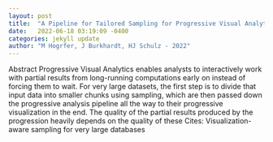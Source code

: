 ```yaml
---
layout: post
title:  "A Pipeline for Tailored Sampling for Progressive Visual Analytics"
date:   2022-06-18 03:19:09 -0400
categories: jekyll update
author: "M Hogrfer, J Burkhardt, HJ Schulz - 2022"
---
```

Abstract Progressive Visual Analytics enables analysts to interactively work with partial results from long-running computations early on instead of forcing them to wait. For very large datasets, the first step is to divide that input data into smaller chunks using sampling, which are then passed down the progressive analysis pipeline all the way to their progressive visualization in the end. The quality of the partial results produced by the progression heavily depends on the quality of these 
Cites: Visualization-aware sampling for very large databases